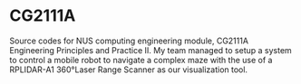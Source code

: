 # CG2111A
Source codes for NUS computing engineering module, CG2111A Engineering Principles and Practice II. My team managed to setup a system to control a mobile robot to navigate a complex maze with the use of a RPLIDAR-A1 360°Laser Range Scanner as our visualization tool. 
